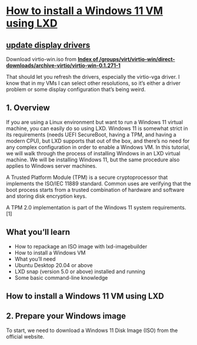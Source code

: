 # **[How to install a Windows 11 VM using LXD](https://ubuntu.com/tutorials/how-to-install-a-windows-11-vm-using-lxd#1-overview)**

## **[update display drivers](https://discuss.linuxcontainers.org/t/how-to-increase-display-resolution-of-windows-vm/23508/2)**

Download virtio-win.iso from **[Index of /groups/virt/virtio-win/direct-downloads/archive-virtio/virtio-win-0.1.271-1](https://fedorapeople.org/groups/virt/virtio-win/direct-downloads/latest-virtio/)**

That should let you refresh the drivers, especially the virtio-vga driver.
I know that in my VMs I can select other resolutions, so it’s either a driver problem or some display configuration that’s being weird.

## 1. Overview

If you are using a Linux environment but want to run a Windows 11 virtual machine, you can easily do so using LXD. Windows 11 is somewhat strict in its requirements (needs UEFI SecureBoot, having a TPM, and having a modern CPU), but LXD supports that out of the box, and there’s no need for any complex configuration in order to enable a Windows VM. In this tutorial, we will walk through the process of installing Windows in an LXD virtual machine. We will be installing Windows 11, but the same procedure also applies to Windows server machines.

A Trusted Platform Module (TPM) is a secure cryptoprocessor that implements the ISO/IEC 11889 standard. Common uses are verifying that the boot process starts from a trusted combination of hardware and software and storing disk encryption keys.

A TPM 2.0 implementation is part of the Windows 11 system requirements.[1]

## What you’ll learn

- How to repackage an ISO image with lxd-imagebuilder
- How to install a Windows VM
- What you’ll need
- Ubuntu Desktop 20.04 or above
- LXD snap (version 5.0 or above) installed and running
- Some basic command-line knowledge

## How to install a Windows 11 VM using LXD

## 2. Prepare your Windows image

To start, we need to download a Windows 11 Disk Image (ISO) from the official website.
